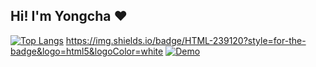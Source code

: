 ## Hi! I'm Yongcha ❤️
[![Top Langs](https://github-readme-stats.vercel.app/api/top-langs/?username=happy7yong)](https://github.com/anuraghazra/github-readme-stats)
https://img.shields.io/badge/HTML-239120?style=for-the-badge&logo=html5&logoColor=white
[![Demo](https://example.com/demo-screenshot.png)](https://my.spline.design/hellodistortingintro-5a6d58a8798ddc6f140f2cebdf38b213/)

<!--
**happy7yong/happy7yong** is a ✨ _special_ ✨ repository because its `README.md` (this file) appears on your GitHub profile.

Here are some ideas to get you started:

- 🔭 I’m currently working on ...
- 🌱 I’m currently learning ...
- 👯 I’m looking to collaborate on ...
- 🤔 I’m looking for help with ...
- 💬 Ask me about ...
- 📫 How to reach me: ...
- 😄 Pronouns: ...
- ⚡ Fun fact: ...
-->
